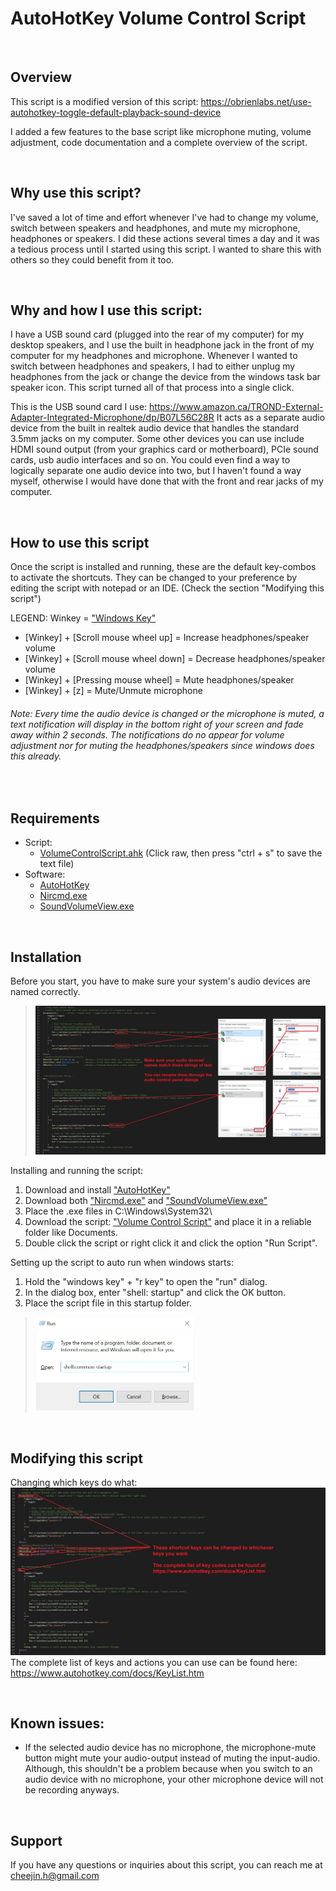 # AutoHotKey Volume Control Script

&nbsp;
## Overview
This script is a modified version of this script: https://obrienlabs.net/use-autohotkey-toggle-default-playback-sound-device  

I added a few features to the base script like microphone muting, volume adjustment, code documentation and a complete overview of the script.

&nbsp;
## Why use this script?
I've saved a lot of time and effort whenever I've had to change my volume, switch between speakers and headphones, and mute my microphone, headphones or speakers. I did these actions several times a day and it was a tedious process until I started using this script. I wanted to share this with others so they could benefit from it too.

&nbsp;
## Why and how I use this script:
I have a USB sound card (plugged into the rear of my computer) for my desktop speakers, and I use the built in headphone jack in the front of my computer for my headphones and microphone. Whenever I wanted to switch between headphones and speakers, I had to either unplug my headphones from the jack or change the device from the windows task bar speaker icon. This script turned all of that process into a single click.

This is the USB sound card I use: https://www.amazon.ca/TROND-External-Adapter-Integrated-Microphone/dp/B07L56C28R
It acts as a separate audio device from the built in realtek audio device that handles the standard 3.5mm jacks on my computer. Some other devices you can use include HDMI sound output (from your graphics card or motherboard), PCIe sound cards, usb audio interfaces and so on. You could even find a way to logically separate one audio device into two, but I haven't found a way myself, otherwise I would have done that with the front and rear jacks of my computer.

&nbsp;
## How to use this script
Once the script is installed and running, these are the default key-combos to activate the shortcuts. They can be changed to your preference by editing the script with notepad or an IDE. (Check the section "Modifying this script")

LEGEND: Winkey = ["Windows Key"](./ignoreThisFolder/img_winkey.jpg)
* [Winkey] + [Scroll mouse wheel up] = Increase headphones/speaker volume
* [Winkey] + [Scroll mouse wheel down] = Decrease headphones/speaker volume
* [Winkey] + [Pressing mouse wheel] = Mute headphones/speaker
* [Winkey] + [z] = Mute/Unmute microphone

###### Note: Every time the audio device is changed or the microphone is muted, a text notification will display in the bottom right of your screen and fade away within 2 seconds. The notifications do no appear for volume adjustment nor for muting the headphones/speakers since windows does this already.

&nbsp;
## Requirements 
* Script:
  * [VolumeControlScript.ahk](./VolumeControlScript.ahk) (Click raw, then press "ctrl + s" to save the text file)
* Software:
  * [AutoHotKey](https://www.autohotkey.com/)  
  * [Nircmd.exe](https://www.nirsoft.net/utils/nircmd.html)  
  * [SoundVolumeView.exe](https://www.nirsoft.net/utils/sound_volume_view.html)

&nbsp;
## Installation
Before you start, you have to make sure your system's audio devices are named correctly.  
> ![There should be an image here... Looks like it's missing](./ignoreThisFolder/img_code_deviceNames.jpg?raw=true "Device Names")

Installing and running the script:
1. Download and install ["AutoHotKey"](https://www.autohotkey.com/)
1. Download both ["Nircmd.exe"](https://www.nirsoft.net/utils/nircmd.html) and ["SoundVolumeView.exe"](https://www.nirsoft.net/utils/sound_volume_view.html)  
1. Place the .exe files in C:\Windows\System32\  
1. Download the script: ["Volume Control Script"](https://github.com/h-cheema/Autohotkey-Volume-Control-Script/blob/master/VolumeControlScript.ahk) and place it in a reliable folder like Documents.  
1. Double click the script or right click it and click the option "Run Script".  


Setting up the script to auto run when windows starts:
1. Hold the "windows key" + "r key" to open the "run" dialog.
1. In the dialog box, enter "shell: startup" and click the OK button.
1. Place the script file in this startup folder.
> <img src="./ignoreThisFolder/img_startup.jpg" height="150">

&nbsp;
## Modifying this script
Changing which keys do what:
![There should be an image here... Looks like it's missing](./ignoreThisFolder/img_code_keys.JPG?raw=true "Keys")
The complete list of keys and actions you can use can be found here: https://www.autohotkey.com/docs/KeyList.htm

&nbsp;
## Known issues:
* If the selected audio device has no microphone, the microphone-mute button might mute your audio-output instead of muting the input-audio. Although, this shouldn't be a problem because when you switch to an audio device with no microphone, your other microphone device will not be recording anyways.

&nbsp;
## Support
If you have any questions or inquiries about this script, you can reach me at cheejin.h@gmail.com
